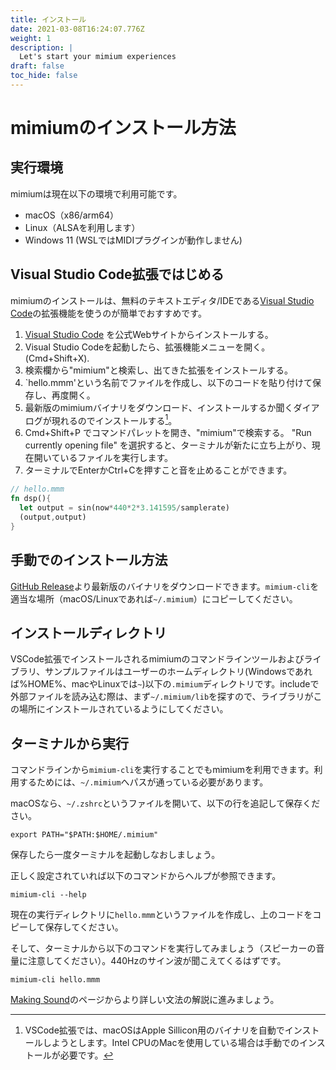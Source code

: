 ```yaml
---
title: インストール
date: 2021-03-08T16:24:07.776Z
weight: 1
description: |
  Let's start your mimium experiences
draft: false
toc_hide: false
---
```


# mimiumのインストール方法

## 実行環境

mimiumは現在以下の環境で利用可能です。

- macOS（x86/arm64）
- Linux（ALSAを利用します）
- Windows 11 (WSLではMIDIプラグインが動作しません)

## Visual Studio Code拡張ではじめる

mimiumのインストールは、無料のテキストエディタ/IDEである[Visual Studio Code](https://code.visualstudio.com/)の拡張機能を使うのが簡単でおすすめです。

1. [Visual Studio Code](https://code.visualstudio.com/) を公式Webサイトからインストールする。 
2. Visual Studio Codeを起動したら、拡張機能メニューを開く。 (Cmd+Shift+X).
3. 検索欄から"mimium"と検索し、出てきた拡張をインストールする。
4. `hello.mmm'という名前でファイルを作成し、以下のコードを貼り付けて保存し、再度開く。
5. 最新版のmimiumバイナリをダウンロード、インストールするか聞くダイアログが現れるのでインストールする[^macOS]。
6. Cmd+Shift+P でコマンドパレットを開き、"mimium"で検索する。 "Run currently opening file" を選択すると、ターミナルが新たに立ち上がり、現在開いているファイルを実行します。
7. ターミナルでEnterかCtrl+Cを押すこと音を止めることができます。

[^macOS]: VSCode拡張では、macOSはApple Sillicon用のバイナリを自動でインストールしようとします。Intel CPUのMacを使用している場合は手動でのインストールが必要です。


```rust
// hello.mmm
fn dsp(){
  let output = sin(now*440*2*3.141595/samplerate)
  (output,output)
}
```

## 手動でのインストール方法

[GitHub Release](https://github.com/tomoyanonymous/mimium-rs/releases)より最新版のバイナリをダウンロードできます。`mimium-cli`を適当な場所（macOS/Linuxであれば`~/.mimium`）にコピーしてください。

## インストールディレクトリ

VSCode拡張でインストールされるmimiumのコマンドラインツールおよびライブラリ、サンプルファイルはユーザーのホームディレクトリ(Windowsであれば%HOME%、macやLinuxでは`~`)以下の`.mimium`ディレクトリです。includeで外部ファイルを読み込む際は、まず`~/.mimium/lib`を探すので、ライブラリがこの場所にインストールされているようにしてください。


## ターミナルから実行

コマンドラインから`mimium-cli`を実行することでもmimiumを利用できます。利用するためには、`~/.mimium`へパスが通っている必要があります。

macOSなら、`~/.zshrc`というファイルを開いて、以下の行を追記して保存ください。

```
export PATH="$PATH:$HOME/.mimium"
```

保存したら一度ターミナルを起動しなおしましょう。


正しく設定されていれば以下のコマンドからヘルプが参照できます。

```
mimium-cli --help
```

現在の実行ディレクトリに`hello.mmm`というファイルを作成し、上のコードをコピーして保存してください。

そして、ターミナルから以下のコマンドを実行してみましょう（スピーカーの音量に注意してください）。440Hzのサイン波が聞こえてくるはずです。

```
mimium-cli hello.mmm
```

[Making Sound](./makingsound)のページからより詳しい文法の解説に進みましょう。